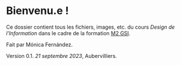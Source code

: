 # Bienvenu.e !

Ce dossier contient tous les fichiers, images, etc. du cours _Design de l'Information_ dans le cadre de la formation [M2 GSI](https://humanites-numeriques.univ-paris8.fr/-Master-G-S-I-).

Fait par Mónica Fernández.

Version 0.1. *21 septembre 2023*, Aubervilliers.
